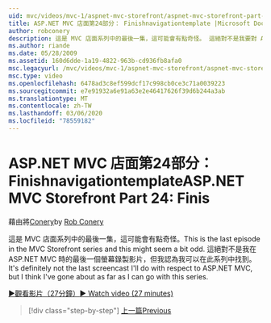 ```yaml
---
uid: mvc/videos/mvc-1/aspnet-mvc-storefront/aspnet-mvc-storefront-part-24-finis
title: ASP.NET MVC 店面第24部分： Finishnavigationtemplate |Microsoft Docs
author: robconery
description: 這是 MVC 店面系列中的最後一集，這可能會有點奇怪。 這絕對不是我要對 ASP.NET 進行的最後一個螢幕錄製影片 。
ms.author: riande
ms.date: 05/28/2009
ms.assetid: 160d6dde-1a19-4822-963b-cd936fb8afa0
msc.legacyurl: /mvc/videos/mvc-1/aspnet-mvc-storefront/aspnet-mvc-storefront-part-24-finis
msc.type: video
ms.openlocfilehash: 6478ad3c8ef599dcf17c998cb0ce3c71a0039223
ms.sourcegitcommit: e7e91932a6e91a63e2e46417626f39d6b244a3ab
ms.translationtype: MT
ms.contentlocale: zh-TW
ms.lasthandoff: 03/06/2020
ms.locfileid: "78559182"
---
```

# <a name="aspnet-mvc-storefront-part-24-finis"></a><span data-ttu-id="ecb32-104">ASP.NET MVC 店面第24部分： Finishnavigationtemplate</span><span class="sxs-lookup"><span data-stu-id="ecb32-104">ASP.NET MVC Storefront Part 24: Finis</span></span>

<span data-ttu-id="ecb32-105">藉由將[Conery](https://github.com/robconery)</span><span class="sxs-lookup"><span data-stu-id="ecb32-105">by [Rob Conery](https://github.com/robconery)</span></span>

<span data-ttu-id="ecb32-106">這是 MVC 店面系列中的最後一集，這可能會有點奇怪。</span><span class="sxs-lookup"><span data-stu-id="ecb32-106">This is the last episode in the MVC Storefront series and this might seem a bit odd.</span></span> <span data-ttu-id="ecb32-107">這絕對不是我在 ASP.NET MVC 時的最後一個螢幕錄製影片，但我認為我可以在此系列中找到。</span><span class="sxs-lookup"><span data-stu-id="ecb32-107">It's definitely not the last screencast I'll do with respect to ASP.NET MVC, but I think I've gone about as far as I can go with this series.</span></span>

[<span data-ttu-id="ecb32-108">&#9654;觀看影片（27分鐘）</span><span class="sxs-lookup"><span data-stu-id="ecb32-108">&#9654; Watch video (27 minutes)</span></span>](https://channel9.msdn.com/Blogs/ASP-NET-Site-Videos/aspnet-mvc-storefront-part-24-finis)

> [!div class="step-by-step"]
> [<span data-ttu-id="ecb32-109">上一篇</span><span class="sxs-lookup"><span data-stu-id="ecb32-109">Previous</span></span>](aspnet-mvc-storefront-part-23-getting-started-with-domain-driven-design.md)
